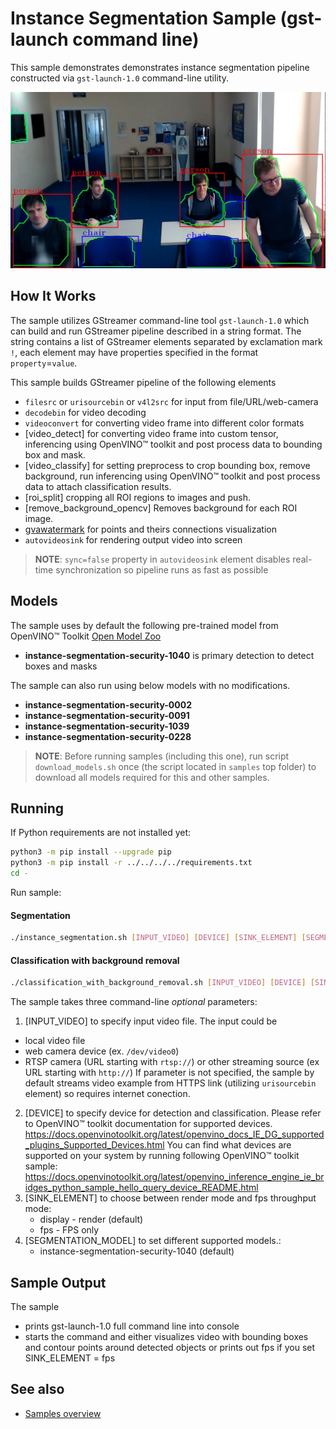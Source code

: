 # Instance Segmentation Sample (gst-launch command line)

This sample demonstrates demonstrates instance segmentation pipeline constructed via `gst-launch-1.0` command-line utility.

![example](./classroom.png)

## How It Works
The sample utilizes GStreamer command-line tool `gst-launch-1.0` which can build and run GStreamer pipeline described in a string format.
The string contains a list of GStreamer elements separated by exclamation mark `!`, each element may have properties specified in the format `property`=`value`.

This sample builds GStreamer pipeline of the following elements
* `filesrc` or `urisourcebin` or `v4l2src` for input from file/URL/web-camera
* `decodebin` for video decoding
* `videoconvert` for converting video frame into different color formats
* [video_detect] for converting video frame into custom tensor, inferencing using OpenVINO™ toolkit and post process data to bounding box and mask.
* [video_classify] for setting preprocess to crop bounding box, remove background, run inferencing using OpenVINO™ toolkit and post process data to attach classification results.
* [roi_split] cropping all ROI regions to images and push.
* [remove_background_opencv] Removes background for each ROI image.
* [gvawatermark](https://dlstreamer.github.io/elements/gvawatermark.html) for points and theirs connections visualization
* `autovideosink` for rendering output video into screen
> **NOTE**: `sync=false` property in `autovideosink` element disables real-time synchronization so pipeline runs as fast as possible


## Models

The sample uses by default the following pre-trained model from OpenVINO™ Toolkit [Open Model Zoo](https://github.com/openvinotoolkit/open_model_zoo)
*   __instance-segmentation-security-1040__ is primary detection to detect boxes and masks

The sample can also run using below models with no modifications.
*   __instance-segmentation-security-0002__
*   __instance-segmentation-security-0091__
*   __instance-segmentation-security-1039__
*   __instance-segmentation-security-0228__

> **NOTE**: Before running samples (including this one), run script `download_models.sh` once (the script located in `samples` top folder) to download all models required for this and other samples.

## Running

If Python requirements are not installed yet:

```sh
python3 -m pip install --upgrade pip
python3 -m pip install -r ../../../../requirements.txt
cd -
```
Run sample:
#### Segmentation
```sh
./instance_segmentation.sh [INPUT_VIDEO] [DEVICE] [SINK_ELEMENT] [SEGMENTATION_MODEL]
```
#### Classification with background removal
```sh
./classification_with_background_removal.sh [INPUT_VIDEO] [DEVICE] [SINK_ELEMENT] [SEGMENTATION_MODEL]
```

The sample takes three command-line *optional* parameters:
1. [INPUT_VIDEO] to specify input video file.
The input could be
* local video file
* web camera device (ex. `/dev/video0`)
* RTSP camera (URL starting with `rtsp://`) or other streaming source (ex URL starting with `http://`)
If parameter is not specified, the sample by default streams video example from HTTPS link (utilizing `urisourcebin` element) so requires internet conection.
2. [DEVICE] to specify device for detection and classification.
        Please refer to OpenVINO™ toolkit documentation for supported devices.
        https://docs.openvinotoolkit.org/latest/openvino_docs_IE_DG_supported_plugins_Supported_Devices.html
        You can find what devices are supported on your system by running following OpenVINO™ toolkit sample:
        https://docs.openvinotoolkit.org/latest/openvino_inference_engine_ie_bridges_python_sample_hello_query_device_README.html
3. [SINK_ELEMENT] to choose between render mode and fps throughput mode:
    * display - render (default)
    * fps - FPS only
4. [SEGMENTATION_MODEL] to set different supported models.:
    * instance-segmentation-security-1040 (default)

## Sample Output

The sample
* prints gst-launch-1.0 full command line into console
* starts the command and either visualizes video with bounding boxes and contour points around detected objects or
prints out fps if you set SINK_ELEMENT = fps

## See also
* [Samples overview](../../README.md)